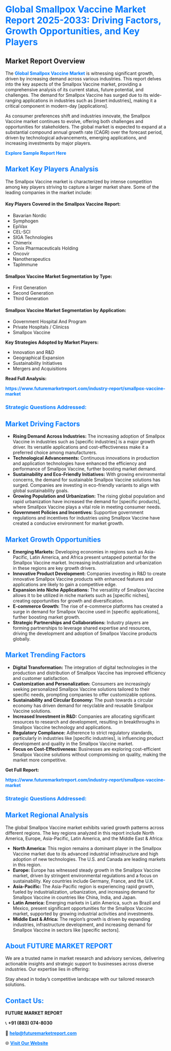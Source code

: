 <h1 style="color: #007BFF;">Global Smallpox Vaccine Market Report 2025-2033: Driving Factors, Growth Opportunities, and Key Players</h1>

<section id="overview">
<h2>Market Report Overview</h2>
<p>The <a href="https://www.futuremarketreport.com/industry-report/smallpox-vaccine-market" style="color: #007BFF; text-decoration: none;"><strong>Global Smallpox Vaccine Market</strong></a> is witnessing significant growth, driven by increasing demand across various industries. This report delves into the key aspects of the Smallpox Vaccine market, providing a comprehensive analysis of its current status, future potential, and challenges. The demand for Smallpox Vaccine has surged due to its wide-ranging applications in industries such as [insert industries], making it a critical component in modern-day [applications].</p>
<p>As consumer preferences shift and industries innovate, the Smallpox Vaccine market continues to evolve, offering both challenges and opportunities for stakeholders. The global market is expected to expand at a substantial compound annual growth rate (CAGR) over the forecast period, driven by technological advancements, emerging applications, and increasing investments by major players.</p>
</section>

<section id="overview">
<p><a href="https://www.futuremarketreport.com/request-sample/reportId=122268" style="color: #007BFF; text-decoration: none;"><strong>Explore Sample Report Here</strong></a></p>
</section>

<section id="key-players">
<h2 style="color: #007BFF;">Market Key Players Analysis</h2>
<p>The Smallpox Vaccine market is characterized by intense competition among key players striving to capture a larger market share. Some of the leading companies in the market include:</p>
<h4>Key Players Covered in the Smallpox Vaccine Report:</h4>
<ul><li>Bavarian Nordic</li><li>Symphogen</li><li>EpiVax</li><li>CEL-SCI</li><li>SIGA Technologies</li><li>Chimerix</li><li>Tonix Pharmaceuticals Holding</li><li>Oncovir</li><li>Nanotherapeutics</li><li>TapImmune</li></ul>
<h4>Smallpox Vaccine Market Segmentation by Type:</h4>
<ul><li>First Generation</li><li>Second Generation</li><li>Third Generation</li></ul>

<h4>Smallpox Vaccine Market Segmentation by Application:</h4>
<ul><li>Government Hospital And Program</li><li>Private Hospitals / Clinicss</li><li>Smallpox Vaccine</li></ul>
<p><strong>Key Strategies Adopted by Market Players:</strong></p>
<ul>
<li>Innovation and R&D</li>
<li>Geographical Expansion</li>
<li>Sustainability Initiatives</li>
<li>Mergers and Acquisitions</li>
</ul>
</section>

<section>
<p><strong>Read Full Analysis: </strong></p><a href="https://www.futuremarketreport.com/industry-report/smallpox-vaccine-market" style="color: #007BFF; text-decoration: none;"><strong>https://www.futuremarketreport.com/industry-report/smallpox-vaccine-market</strong></a>
<h3 style="color: #007BFF;">Strategic Questions Addressed:</h3>
</section>

<section id="driving-factors">
<h2 style="color: #007BFF;">Market Driving Factors</h2>
<ul>
<li><strong>Rising Demand Across Industries:</strong> The increasing adoption of Smallpox Vaccine in industries such as [specific industries] is a major growth driver. Its versatile applications and cost-effectiveness make it a preferred choice among manufacturers.</li>
<li><strong>Technological Advancements:</strong> Continuous innovations in production and application technologies have enhanced the efficiency and performance of Smallpox Vaccine, further boosting market demand.</li>
<li><strong>Sustainability and Eco-Friendly Initiatives:</strong> With growing environmental concerns, the demand for sustainable Smallpox Vaccine solutions has surged. Companies are investing in eco-friendly variants to align with global sustainability goals.</li>
<li><strong>Growing Population and Urbanization:</strong> The rising global population and rapid urbanization have increased the demand for [specific products], where Smallpox Vaccine plays a vital role in meeting consumer needs.</li>
<li><strong>Government Policies and Incentives:</strong> Supportive government regulations and incentives for industries using Smallpox Vaccine have created a conducive environment for market growth.</li>
</ul>
</section>

<section id="growth-opportunities">
<h2 style="color: #007BFF;">Market Growth Opportunities</h2>
<ul>
<li><strong>Emerging Markets:</strong> Developing economies in regions such as Asia-Pacific, Latin America, and Africa present untapped potential for the Smallpox Vaccine market. Increasing industrialization and urbanization in these regions are key growth drivers.</li>
<li><strong>Innovative Product Development:</strong> Companies investing in R&D to create innovative Smallpox Vaccine products with enhanced features and applications are likely to gain a competitive edge.</li>
<li><strong>Expansion into Niche Applications:</strong> The versatility of Smallpox Vaccine allows it to be utilized in niche markets such as [specific niches], creating opportunities for growth and diversification.</li>
<li><strong>E-commerce Growth:</strong> The rise of e-commerce platforms has created a surge in demand for Smallpox Vaccine used in [specific applications], further boosting market growth.</li>
<li><strong>Strategic Partnerships and Collaborations:</strong> Industry players are forming partnerships to leverage shared expertise and resources, driving the development and adoption of Smallpox Vaccine products globally.</li>
</ul>
</section>

<section id="trending-factors">
<h2 style="color: #007BFF;">Market Trending Factors</h2>
<ul>
<li><strong>Digital Transformation:</strong> The integration of digital technologies in the production and distribution of Smallpox Vaccine has improved efficiency and customer satisfaction.</li>
<li><strong>Customization and Personalization:</strong> Consumers are increasingly seeking personalized Smallpox Vaccine solutions tailored to their specific needs, prompting companies to offer customizable options.</li>
<li><strong>Sustainability and Circular Economy:</strong> The push towards a circular economy has driven demand for recyclable and reusable Smallpox Vaccine solutions.</li>
<li><strong>Increased Investment in R&D:</strong> Companies are allocating significant resources to research and development, resulting in breakthroughs in Smallpox Vaccine technology and applications.</li>
<li><strong>Regulatory Compliance:</strong> Adherence to strict regulatory standards, particularly in industries like [specific industries], is influencing product development and quality in the Smallpox Vaccine market.</li>
<li><strong>Focus on Cost-Effectiveness:</strong> Businesses are exploring cost-efficient Smallpox Vaccine solutions without compromising on quality, making the market more competitive.</li>
</ul>
</section>

<section>
<p><strong>Get Full Report: </strong></p><a href="https://www.futuremarketreport.com/industry-report/smallpox-vaccine-market" style="color: #007BFF; text-decoration: none;"><strong>https://www.futuremarketreport.com/industry-report/smallpox-vaccine-market</strong></a>
<h3 style="color: #007BFF;">Strategic Questions Addressed:</h3>
</section>


<section id="regional-analysis">
<h2 style="color: #007BFF;">Market Regional Analysis</h2>
<p>The global Smallpox Vaccine market exhibits varied growth patterns across different regions. The key regions analyzed in this report include North America, Europe, Asia-Pacific, Latin America, and the Middle East & Africa:</p>
<ul>
<li><strong>North America:</strong> This region remains a dominant player in the Smallpox Vaccine market due to its advanced industrial infrastructure and high adoption of new technologies. The U.S. and Canada are leading markets in this region.</li>
<li><strong>Europe:</strong> Europe has witnessed steady growth in the Smallpox Vaccine market, driven by stringent environmental regulations and a focus on sustainability. Key countries include Germany, France, and the U.K.</li>
<li><strong>Asia-Pacific:</strong> The Asia-Pacific region is experiencing rapid growth, fueled by industrialization, urbanization, and increasing demand for Smallpox Vaccine in countries like China, India, and Japan.</li>
<li><strong>Latin America:</strong> Emerging markets in Latin America, such as Brazil and Mexico, present significant opportunities for the Smallpox Vaccine market, supported by growing industrial activities and investments.</li>
<li><strong>Middle East & Africa:</strong> The region’s growth is driven by expanding industries, infrastructure development, and increasing demand for Smallpox Vaccine in sectors like [specific sectors].</li>
</ul>
</section>

<footer>
<h2 style="color: #007BFF;">About FUTURE MARKET REPORT</h2>
<p>We are a trusted name in market research and advisory services, delivering actionable insights and strategic support to businesses across diverse industries. Our expertise lies in offering:</p>

<p>Stay ahead in today’s competitive landscape with our tailored research solutions.</p>

<h2 style="color: #007BFF;">Contact Us:</h2>
<p><strong>FUTURE MARKET REPORT</strong></p>
<p>📞 <strong>+91 (883) 074-8030</strong></p>
<p>📧 <strong><a href="mailto:help@futuremarketreport.com" style="color: #007BFF;">help@futuremarketreport.com</a></strong></p>
<p>🌐 <strong><a href="https://www.futuremarketreport.com/" style="color: #007BFF;">Visit Our Website</a></strong></p>
</footer>